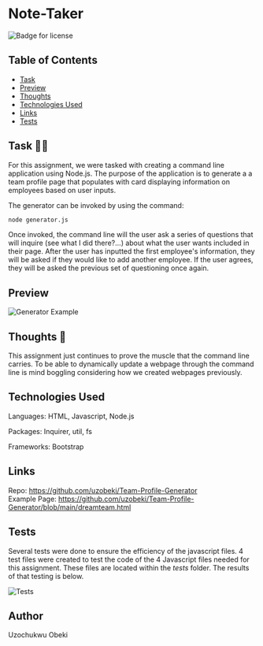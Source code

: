 # Note-Taker

  ![Badge for license](https://img.shields.io/badge/license-MIT-blue)<br/>


  ## Table of Contents
  * [Task](#task)
  * [Preview](#preview)
  * [Thoughts](#thoughts)
  * [Technologies Used](#technologies)
  * [Links](#links)
  * [Tests](#tests)

## Task :man_technologist:
For this assignment, we were tasked with creating a command line application using Node.js. The purpose of the application is to generate a a team profile page that populates with card displaying information on employees based on user inputs.

The generator can be invoked by using the command: 

```bash
node generator.js
```

Once invoked, the command line will the user ask a series of questions that will inquire (see what I did there?...) about what the user wants included in their page. After the user has inputted the first employee's information, they will be asked if they would like to add another employee. If the user agrees, they will be asked the previous set of questioning once again. 

## Preview

![Generator Example](README-items/Generator.gif)



## Thoughts :thinking:
This assignment just continues to prove the muscle that the command line carries. To be able to dynamically update a webpage through the command line is mind boggling considering how we created webpages previously.

## Technologies Used
Languages: HTML, Javascript, Node.js

Packages: Inquirer, util, fs

Frameworks: Bootstrap

## Links
Repo: https://github.com/uzobeki/Team-Profile-Generator <br>
Example Page: https://github.com/uzobeki/Team-Profile-Generator/blob/main/dreamteam.html

## Tests

Several tests were done to ensure the efficiency of the javascript files. 4 test files were created to test the code of the 4 Javascript files needed for this assignment. These files are located within the _tests_ folder. The results of that testing is below.

![Tests](README-items/TestScreenshot.png)



## Author
Uzochukwu Obeki